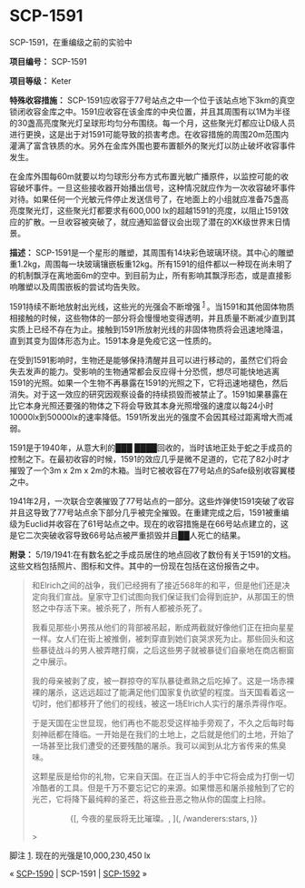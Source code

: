 # SCP-1591
                        




SCP-1591，在重编级之前的实验中



**项目编号：** SCP-1591

**项目等级：** Keter

**特殊收容措施：** SCP-1591应收容于77号站点之中一个位于该站点地下3km的真空锁闭收容金库之中。1591应收容在该金库的中央位置，并且其周围有以1M为半径的30盏高亮度聚光灯呈球形均匀分布围绕。每一个月，这些聚光灯都应让D级人员进行更换，这是出于对1591可能导致的损害考虑。在收容措施的周围20m范围内灌满了富含铁质的水。另外在金库外围也要布置额外的聚光灯以防止破坏收容事件发生。

在金库外围每60m就要以均匀球形分布方式布置光敏广播原件，以监控可能的收容破坏事件。一旦这些接收器开始播出信号，这种情况就应作为一次收容破坏事件对待。如果任何一个光敏元件停止发送信号了，在地面上的小组就应准备75盏高亮度聚光灯，这些聚光灯都要求有600,000 lx的超越1591的亮度，以阻止1591效应的扩散。一旦收容被突破了，就应通知监督议会出现了潜在的XK级世界末日情景。

**描述：** SCP-1591是一个星形的雕塑，其周围有14块彩色玻璃环绕。其中心的雕塑重1.2kg，周围每一块玻璃镶嵌板重12kg。所有1591的组件都以一种现在尚未明了的机制飘浮在离地面6m的空中。到目前为止，所有影响其飘浮形态，或是直接影响雕塑以及周围嵌板的尝试均告失败。

1591持续不断地放射出光线，这些光的光强会不断增强<sup class='footnoteref'>
 <a shape='rect' class='footnoteref' id='footnoteref-1' href='javascript:;' onclick='WIKIDOT.page.utils.scrollToReference(&apos;footnote-1&apos;)'>1</a>
</sup>。当1591和其他固体物质相接触的时候，这些物体的一部分将会慢慢地变得透明，并且质量不断减少直到其实质上已经不存在为止。接触到1591所放射光线的非固体物质将会迅速地降温，直到其变为固体形态为止。1591本身是免疫它这一性质的。

在受到1591影响时，生物还是能够保持清醒并且可以进行移动的，虽然它们将会失去发声的能力。受影响的生物通常都会反应得十分恐慌，想尽可能快地逃离1591的光照。如果一个生物不再暴露在1591的光照之下，它将迅速地褪色，然后消失。对于这一效应的研究因观察设备的持续损毁而被禁止了。1591如果暴露在比它本身光照还要强的物体之下将会导致其本身光照增强的速度以每24小时10000lx到50000lx的速率降低。1591所发出光的强度不会因其经过距离增大而减弱。

1591是于1940年，从意大利的███ ████回收的，当时该地正处于蛇之手成员的控制之下。在最初收容的时候，1591的效应几乎是微不足道的，它花了82小时才摧毁了一个3m x 2m x 2m的木箱。当时它被收容在77号站点的Safe级别收容翼楼之中。

1941年2月，一次联合空袭摧毁了77号站点的一部分。这些炸弹使1591突破了收容并且这导致了77号站点余下部分几乎被完全摧毁。在重建完成之后，1591被重编级为Euclid并收容在了61号站点之中。现在的收容措施是在66号站点建立的，这是它二次突破收容导致66号站点被严重损毁并且██人死亡的结果。

**附录：** 5/19/1941:在有数名蛇之手成员居住的地点回收了数份有关于1591的文档。这些文档包括照片、图标和文件。其中的一份现在包括在这份报告之中。


> 和Elrich之间的战争，我们已经拥有了接近568年的和平，但是他们还是决定向我们宣战。皇家守卫们试图向我们保证我们会得到庇护，从那国王的愤怒之中存活下来。被杀死了，所有人都被杀死了。
> 
> 我看见那些小男孩从他们的背部被吊起，断成两截就好像他们正在扭向星星一样。女人们在街上被推倒，被刺穿直到她们哀哭求死为止。那些回头和这些暴徒战斗的男人被弄瞎打瘸，之后这些男子就被暴徒们自豪地在商店橱窗之中展示。
> 
> 我的母亲被剥了皮，被一群掠夺的军队暴徒煮熟之后吃掉了。这是一场赤裸裸的屠杀，这远远超过了能满足他们国家复仇欲望的程度。当天国看着这一切时，他们都移开了他们的视线，被这一场Elrich人实行的屠杀弄得作呕。
> 
> 于是天国在尘世显现，他们再也不能忍受这样袖手旁观了，不久之后每时每刻神祇都在降临。一开始是在我们的土地上，之后就是他们的土地，开始了一场甚至比我们遭受的还要残酷的屠杀。我可以闻到从北方省传来的焦臭味。
> 
> 这颗星辰是给你的礼物，它来自天国。在正当人的手中它将会成为打倒一切冷酷者的工具。但是千万不要忘记它的来源。如果憎恶和屠杀接触到了它的光芒，它将降下最纯粹的圣芒，将这些丑恶之物从你的国度上扫除。
> 
> <p style='text-align: center;'>{[, &#20170;&#22812;&#30340;&#26143;&#36784;&#23558;&#26080;&#27604;&#29824;&#29864;&#12290;, ](, /wanderers:stars, )}</p>> 


脚注
<a shape='rect' href='javascript:;' onclick='WIKIDOT.page.utils.scrollToReference(&apos;footnoteref-1&apos;)'>1</a>. 现在的光强是10,000,230,450 lx



« [SCP-1590](/scp-1590) | SCP-1591 | [SCP-1592](/scp-1592) »





                    